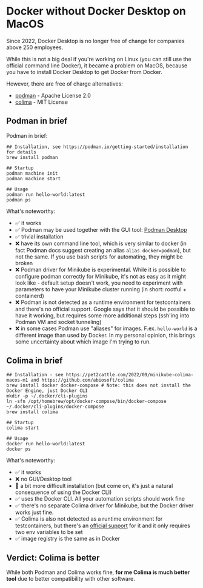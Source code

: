 # Docker without Docker Desktop on MacOS

Since 2022, Docker Desktop is no longer free of change for companies above 250 employees.

While this is not a big deal if you're working on Linux (you can still use the official command line Docker),
it became a problem on MacOS, because you have to install Docker Desktop to get Docker from Docker.

However, there are free of charge alternatives:

 - [podman](https://podman.io/) - Apache License 2.0
 - [colima](https://github.com/abiosoft/colima) - MIT License

## Podman in brief
Podman in brief:
```shell
## Installation, see https://podman.io/getting-started/installation for details
brew install podman

## Startup
podman machine init
podman machine start

## Usage
podman run hello-world:latest
podman ps
```
What's noteworthy:

 * :white_check_mark: it works
 * :white_check_mark: Podman may be used together with the GUI tool: [Podman Desktop](https://podman-desktop.io/)
 * :white_check_mark: trivial installation
 * :x: have its own command line tool, which is very similar to docker (in fact Podman docs suggest creating an alias `alias docker=podman`),
  but not the same. If you use bash scripts for automating, they might be broken
 * :x: Podman driver for Minikube is experimental. While it is possible to configure podman correctly for Minikube, it's not as easy as it might
  look like - default setup doesn't work, you need to experiment with parameters to have your Minikube cluster running (in short: rootful + containerd)
 * :x: Podman is not detected as a runtime environment for testcontainers and there's no official support. Google says that it should be possible
  to have it working, but requires some more additional steps (ssh'ing into Podman VM and socket tunneling)
 * :x: in some cases Podman use "aliases" for images. F.ex. `hello-world` is a different image than used by Docker. In my personal opinion,
  this brings some uncertainty about which image I'm trying to run.
  
## Colima in brief
```shell
## Installation - see https://pet2cattle.com/2022/09/minikube-colima-macos-m1 and https://github.com/abiosoft/colima
brew install docker docker-compose # Note: this does not install the Docker Engine, just Docker CLI
mkdir -p ~/.docker/cli-plugins
ln -sfn /opt/homebrew/opt/docker-compose/bin/docker-compose ~/.docker/cli-plugins/docker-compose
brew install colima

## Startup
colima start

## Usage
docker run hello-world:latest
docker ps
```
What's noteworthy:

 * :white_check_mark: it works
 * :x: no GUI/Desktop tool
 * :large_orange_diamond: a bit more difficult installation (but come on, it's just a natural consequence of using the Docker CLI)
 * :white_check_mark: uses the Docker CLI. All your automation scripts should work fine
 * :white_check_mark: there's no separate Colima driver for Minikube, but the Docker driver works just fine.
 * :white_check_mark: Colima is also not detected as a runtime environment for testcontainers, but there's an [official support](https://www.testcontainers.org/supported_docker_environment/#using-colima) for it and it only requires two env variables to be set
 * :white_check_mark: image registry is the same as in Docker

## Verdict: Colima is better
While both Podman and Colima works fine, **for me Colima is much better tool** due to better compatibility with other software.